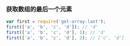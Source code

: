 ### 获取数组的最后一个元素
```javascript
var first = require('get-array-last');
first(['a', 'b', 'c', 'd']); // 'd'
first(['a', 'b', 'c', 'd'], 1); // 'd'
first(['a', 'b', 'c', 'd'], 2); // ['c', 'd']
```